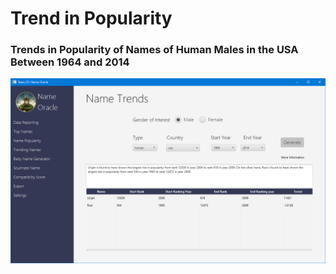 # Trend in Popularity
### Trends in Popularity of Names of Human Males in the USA Between 1964 and 2014 

![](https://github.com/hjjeongaa/3111H-project-t23/blob/master/Documentation/images/png/screenshots/trendinpopularity/trendinpopularity_1.png)
